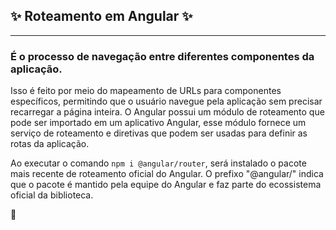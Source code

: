 ## ✨ Roteamento em Angular ✨

---

### É o processo de navegação entre diferentes componentes da aplicação. 

Isso é feito por meio do mapeamento de URLs para componentes específicos, permitindo que o usuário navegue pela aplicação sem precisar recarregar a página inteira. 
O Angular possui um módulo de roteamento que pode ser importado em um aplicativo Angular, esse módulo fornece um serviço de roteamento e diretivas que podem ser usadas para definir as rotas da aplicação.

Ao executar o comando `npm i @angular/router`, será instalado o pacote mais recente de roteamento oficial do Angular. O prefixo "@angular/" indica que o pacote é mantido pela equipe do Angular e faz parte do ecossistema oficial da biblioteca.

🌼
